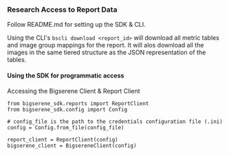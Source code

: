### Research Access to Report Data

Follow README.md for setting up the SDK & CLI.

Using the CLI's `bscli download <report_id>` will download all metric tables and image group mappings for the report. It will alos download all the images in the same tiered structure as the JSON representation of the tables.

#### Using the SDK for programmatic access

Accessing the Bigserene Client & Report Client

```python3
from bigserene_sdk.reports import ReportClient
from bigserene_sdk.config import Config

# config_file is the path to the credentials configuration file (.ini)
config = Config.from_file(config_file)

report_client = ReportClient(config)
bigserene_client = BigsereneClient(config)
```
